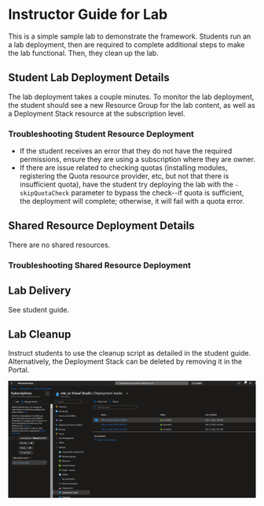 # Instructor Guide for Lab

This is a simple sample lab to demonstrate the framework. Students run an a lab deployment, then are required to complete additional steps to make the lab functional. Then, they clean up the lab.

## Student Lab Deployment Details

The lab deployment takes a couple minutes. To monitor the lab deployment, the student should see a new Resource Group for the lab content, as well as a Deployment Stack resource at the subscription level.

### Troubleshooting Student Resource Deployment

- If the student receives an error that they do not have the required permissions, ensure they are using a subscription where they are owner.
- If there are issue related to checking quotas (installing modules, registering the Quota resource provider, etc, but not that there is insufficient quota), have the student try deploying the lab with the `-skipQuotaCheck` parameter to bypass the check--if quota is sufficient, the deployment will complete; otherwise, it will fail with a quota error.

## Shared Resource Deployment Details

There are no shared resources.

### Troubleshooting Shared Resource Deployment

## Lab Delivery

See student guide.

## Lab Cleanup

Instruct students to use the cleanup script as detailed in the student guide. Alternatively, the Deployment Stack can be deleted by removing it in the Portal.

![Subscription-level Deployment Stacks](subDeploymentStacks.png)